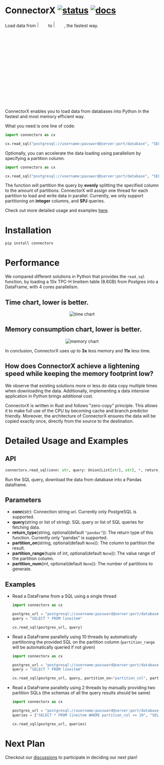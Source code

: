# ConnectorX [![status][ci_badge]][ci_page] [![docs][docs_badge]][docs_page]

[ci_badge]: https://github.com/sfu-db/connector-agent/workflows/ci/badge.svg
[ci_page]: https://github.com/sfu-db/connector-agent/actions
[docs_badge]: https://github.com/sfu-db/connector-agent/workflows/docs/badge.svg
[docs_page]: https://sfu-db.github.io/connector-agent/connector_agent/

Load data from <img src="https://raw.githubusercontent.com/sfu-db/connector-agent/main/assets/sources.gif" width="6.5%" style="margin-bottom: -2px"/> to <img src="https://raw.githubusercontent.com/sfu-db/connector-agent/main/assets/destinations.gif" width="7%" style="margin-bottom: -2px"/>, the fastest way.

ConnectorX enables you to load data from databases into Python in the fastest and most memory efficient way.

What you need is one line of code:

```python
import connectorx as cx

cx.read_sql("postgresql://username:password@server:port/database", "SELECT * FROM lineitem")
```

Optionally, you can accelerate the data loading using parallelism by specifying a partition column.

```python
import connectorx as cx

cx.read_sql("postgresql://username:password@server:port/database", "SELECT * FROM lineitem", partition_on="l_orderkey", partition_num=10)
```

The function will partition the query by **evenly** splitting the specified column to the amount of partitions.
ConnectorX will assign one thread for each partition to load and write data in parallel.
Currently, we only support partitioning on **integer** columns, and **SPJ** queries.

Check out more detailed usage and examples [here](#detailed-usage-and-examples).

# Installation

```bash
pip install connectorx
```

# Performance

We compared different solutions in Python that provides the `read_sql` function, by loading a 10x TPC-H lineitem table (8.6GB) from Postgres into a DataFrame, with 4 cores parallelism.

## Time chart, lower is better.

<p align="center"><img alt="time chart" src="https://raw.githubusercontent.com/sfu-db/connector-agent/main/assets/time.svg"/></p>

## Memory consumption chart, lower is better.

<p align="center"><img alt="memory chart" src="https://raw.githubusercontent.com/sfu-db/connector-agent/main/assets/memory.svg"/></p>

In conclusion, ConnectorX uses up to **3x** less memory and **11x** less time.

## How does ConnectorX achieve a lightening speed while keeping the memory footprint low?

We observe that existing solutions more or less do data copy multiple times when downloading the data.
Additionally, implementing a data intensive application in Python brings additional cost.

ConnectorX is written in Rust and follows "zero-copy" principle.
This allows it to make full use of the CPU by becoming cache and branch predictor friendly. Moreover, the architecture of ConnectorX ensures the data will be copied exactly once, directly from the source to the destination.

# Detailed Usage and Examples

## API

```python
connectorx.read_sql(conn: str, query: Union[List[str], str], *, return_type: str = "pandas", protocol: str = "binary", partition_on: Optional[str] = None, partition_range: Optional[Tuple[int, int]] = None, partition_num: Optional[int] = None)
```

Run the SQL query, download the data from database into a Pandas dataframe.

## Parameters
- **conn**(str): Connection string uri. Currently only PostgreSQL is supported.
- **query**(string or list of string): SQL query or list of SQL queries for fetching data.
- **return_type**(string, optional(default `"pandas"`)): The return type of this function. Currently only "pandas" is supported.
- **partition_on**(string, optional(default `None`)): The column to partition the result.
- **partition_range**(tuple of int, optional(default `None`)): The value range of the partition column.
- **partition_num**(int, optional(default `None`)): The number of partitions to generate.

## Examples
- Read a DataFrame from a SQL using a single thread

  ```python
  import connectorx as cx

  postgres_url = "postgresql://username:password@server:port/database"
  query = "SELECT * FROM lineitem"

  cx.read_sql(postgres_url, query)
  ```

- Read a DataFrame parallelly using 10 threads by automatically partitioning the provided SQL on the partition column (`partition_range` will be automatically  queried if not given)

  ```python
  import connectorx as cx

  postgres_url = "postgresql://username:password@server:port/database"
  query = "SELECT * FROM lineitem"

  cx.read_sql(postgres_url, query, partition_on="partition_col", partition_num=10)
  ```

- Read a DataFrame parallelly using 2 threads by manually providing two partition SQLs (the schemas of all the query results should be same)

  ```python
  import connectorx as cx

  postgres_url = "postgresql://username:password@server:port/database"
  queries = ["SELECT * FROM lineitem WHERE partition_col <= 10", "SELECT * FROM lineitem WHERE partition_col > 10"]

  cx.read_sql(postgres_url, queries)

  ```

# Next Plan

Checkout our [discussions](https://github.com/sfu-db/connector-x/discussions) to participate in deciding our next plan!
